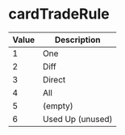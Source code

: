 # cardTradeRule
|Value|Description|
|----|----|
|1|One|
|2|Diff|
|3|Direct|
|4|All|
|5|(empty)|
|6|Used Up (unused)|